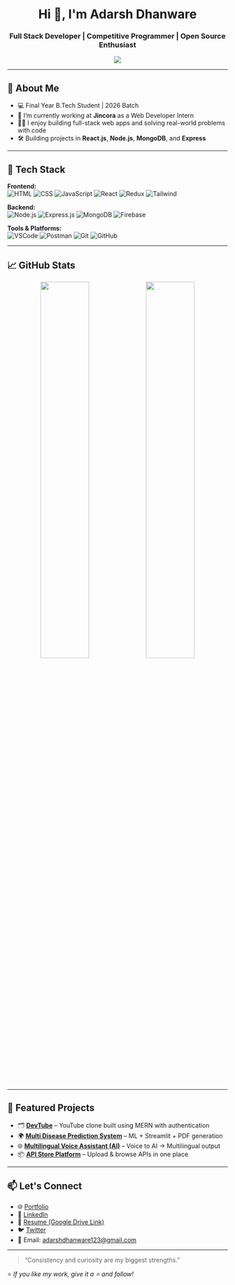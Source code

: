 <h1 align="center">Hi 👋, I'm Adarsh Dhanware</h1>
<h3 align="center">Full Stack Developer | Competitive Programmer | Open Source Enthusiast</h3>

<p align="center">
  <img src="https://readme-typing-svg.herokuapp.com/?lines=Full+Stack+Developer;MERN+Stack+Specialist;Always+Learning+New+Things!&center=true&width=500&height=45">
</p>

---

## 🚀 About Me

- 💻 Final Year B.Tech Student | 2026 Batch
- 🔭 I’m currently working at **Jincora** as a Web Developer Intern
- 👨‍💻 I enjoy building full-stack web apps and solving real-world problems with code
- 🛠️ Building projects in **React.js**, **Node.js**, **MongoDB**, and **Express**

---

## 🧰 Tech Stack

**Frontend:**  
![HTML](https://img.shields.io/badge/-HTML5-E34F26?logo=html5&logoColor=white)
![CSS](https://img.shields.io/badge/-CSS3-1572B6?logo=css3&logoColor=white)
![JavaScript](https://img.shields.io/badge/-JavaScript-F7DF1E?logo=javascript&logoColor=black)
![React](https://img.shields.io/badge/-React-61DAFB?logo=react&logoColor=black)
![Redux](https://img.shields.io/badge/-Redux-764ABC?logo=redux&logoColor=white)
![Tailwind](https://img.shields.io/badge/-Tailwind_CSS-38B2AC?logo=tailwind-css&logoColor=white)

**Backend:**  
![Node.js](https://img.shields.io/badge/-Node.js-339933?logo=node.js&logoColor=white)
![Express.js](https://img.shields.io/badge/-Express.js-000000?logo=express&logoColor=white)
![MongoDB](https://img.shields.io/badge/-MongoDB-47A248?logo=mongodb&logoColor=white)
![Firebase](https://img.shields.io/badge/-Firebase-FFCA28?logo=firebase&logoColor=black)

**Tools & Platforms:**  
![VSCode](https://img.shields.io/badge/-VS_Code-007ACC?logo=visual-studio-code&logoColor=white)
![Postman](https://img.shields.io/badge/-Postman-FF6C37?logo=postman&logoColor=white)
![Git](https://img.shields.io/badge/-Git-F05032?logo=git&logoColor=white)
![GitHub](https://img.shields.io/badge/-GitHub-181717?logo=github&logoColor=white)

---

## 📈 GitHub Stats

<p align="center">
  <img width="47%" src="https://github-readme-stats.vercel.app/api?username=YOUR_GITHUB_USERNAME&show_icons=true&theme=tokyonight" />
  <img width="47%" src="https://github-readme-streak-stats.herokuapp.com/?user=YOUR_GITHUB_USERNAME&theme=tokyonight" />
</p>

---

## 📌 Featured Projects

- 🗂️ [**DevTube**](https://github.com/YOUR_GITHUB_USERNAME/devtube) – YouTube clone built using MERN with authentication
- 🌍 [**Multi Disease Prediction System**](https://github.com/YOUR_GITHUB_USERNAME/disease-predictor) – ML + Streamlit + PDF generation
- 🌐 [**Multilingual Voice Assistant (AI)**](https://github.com/YOUR_GITHUB_USERNAME/voice-ai) – Voice to AI → Multilingual output
- 📦 [**API Store Platform**](https://github.com/YOUR_GITHUB_USERNAME/api-store) – Upload & browse APIs in one place

---

## 📫 Let's Connect

- 🌐 [Portfolio](https://your-portfolio-link.com)
- 💼 [LinkedIn](https://linkedin.com/in/adarshdhanware)
- 📄 [Resume (Google Drive Link)](https://drive.google.com/your-resume-link)
- 🐦 [Twitter](https://twitter.com/yourhandle)
- 📧 Email: adarshdhanware123@gmail.com

---

> “Consistency and curiosity are my biggest strengths.”

⭐️ _If you like my work, give it a ⭐ and follow!_

